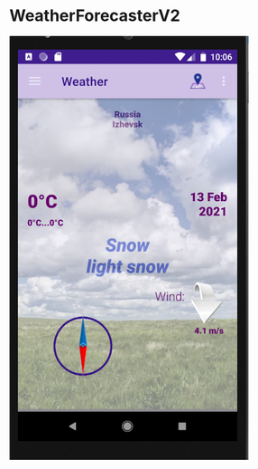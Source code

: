 # WeatherForecasterV2
![alt text](https://github.com/RastrigaMargarita/WeatherForecasterV2/blob/master/Screenshot_1.png)
